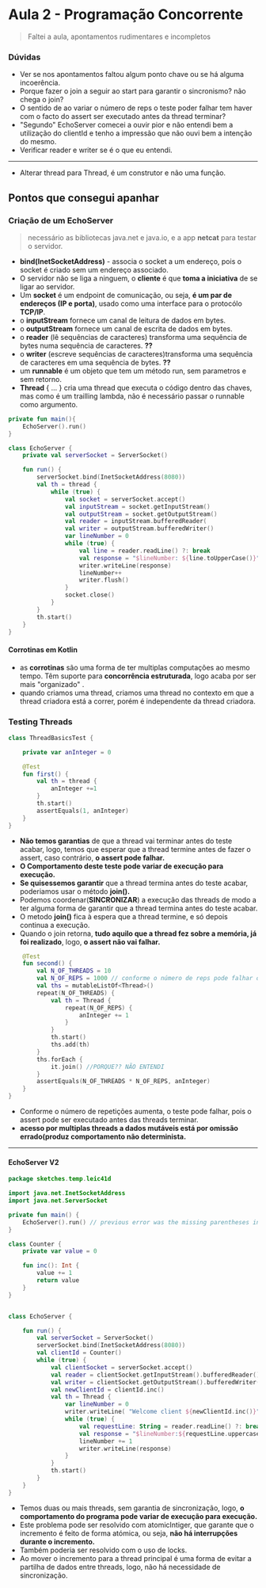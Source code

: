 # Aula 2 - Programação Concorrente
> Faltei a aula, apontamentos rudimentares e incompletos

### Dúvidas

- Ver se nos apontamentos faltou algum ponto chave ou se há alguma incoerência.
- Porque fazer o join a seguir ao start para garantir o sincronismo? não chega o join?
- O sentido de ao variar o número de reps o teste poder falhar tem haver com o facto do assert ser executado antes da thread terminar?
- "Segundo" EchoServer comecei a ouvir pior e não entendi bem a utilização do clientId e tenho a impressão que não ouvi bem a intenção do mesmo.
- Verificar reader e writer se é o que eu entendi.
---
* Alterar thread para Thread, é um construtor e não uma função.

## Pontos que consegui apanhar

### Criação de um EchoServer
> necessário as bibliotecas java.net e java.io, e a app **netcat** para testar o servidor.

- **bind(InetSocketAddress)** - associa o socket a um endereço, pois o socket é criado sem um endereço associado.
- O servidor não se liga a ninguem, o **cliente** é que **toma a iniciativa** de se ligar ao servidor.
- Um **socket** é um endpoint de comunicação, ou seja, **é um par de endereços (IP e porta)**, usado como uma interface para o protocólo **TCP/IP**.
- o **inputStream** fornece um canal de leitura de dados em bytes.
- o **outputStream** fornece um canal de escrita de dados em bytes.
- o **reader** (lê sequências de caracteres) transforma uma sequência de bytes numa sequência de caracteres. **??**
- o **writer** (escreve sequências de caracteres)transforma uma sequência de caracteres em uma sequência de bytes. **??**
- um **runnable** é um objeto que tem um método run, sem parametros e sem retorno.
- **Thread** { ... } cria uma thread que executa o código dentro das chaves, mas como é um trailling lambda, não é necessário passar o runnable como argumento.
  

```kotlin   
private fun main(){
    EchoServer().run()
}

class EchoServer {
    private val serverSocket = ServerSocket()

    fun run() {
        serverSocket.bind(InetSocketAddress(8080))
        val th = thread {
            while (true) {
                val socket = serverSocket.accept()
                val inputStream = socket.getInputStream()
                val outputStream = socket.getOutputStream()
                val reader = inputStream.bufferedReader(
                val writer = outputStream.bufferedWriter()
                var lineNumber = 0
                while (true) {
                    val line = reader.readLine() ?: break
                    val response = "$lineNumber: ${line.toUpperCase()}"
                    writer.writeLine(response)
                    lineNumber++
                    writer.flush()
                }
                socket.close()
            }
        }
        th.start()
    }
}
```

#### Corrotinas em Kotlin

- as **corrotinas** são uma forma de ter multiplas computações ao mesmo tempo. Têm suporte para **concorrência estruturada**, logo acaba por ser mais "organizado" .
- quando criamos uma thread, criamos uma thread no contexto em que a thread criadora está a correr, porém é independente da thread criadora.

### Testing Threads

```kotlin
class ThreadBasicsTest {

    private var anInteger = 0

    @Test
    fun first() {
        val th = thread {
            anInteger +=1
        }
        th.start()
        assertEquals(1, anInteger)
    }
}
```	

- **Não temos garantias** de que a thread vai terminar antes do teste acabar, logo, temos que esperar que a thread termine antes de fazer o assert, caso contrário, **o assert pode falhar.**
- **O Comportamento deste teste pode variar de execução para execução.**
- **Se quisessemos garantir** que a thread termina antes do teste acabar, poderiamos usar o método **join().**
- Podemos coordenar(**SINCRONIZAR**) a execução das threads de modo a ter alguma forma de garantir que a thread termina antes do teste acabar.
- O metodo **join()** fica à espera que a thread termine, e só depois continua a execução.
- Quando o join retorna, **tudo aquilo que a thread fez sobre a memória, já foi realizado**, logo, **o assert não vai falhar.**

```kotlin
    @Test
    fun second() {
        val N_OF_THREADS = 10
        val N_OF_REPS = 1000 // conforme o número de reps pode falhar ou não
        val ths = mutableListOf<Thread>()
        repeat(N_OF_THREADS) {
            val th = Thread {
                repeat(N_OF_REPS) {
                    anInteger += 1
                }
            }
            th.start()
            ths.add(th)
        }
        ths.forEach {
            it.join() //PORQUE?? NÃO ENTENDI
        }
        assertEquals(N_OF_THREADS * N_OF_REPS, anInteger)
    }
}
```
- Conforme o número de repetições aumenta, o teste pode falhar, pois o assert pode ser executado antes das threads terminar.
-  **acesso por multiplas threads a dados mutáveis está por omissão errado(produz comportamento não determinista.**
---

#### EchoServer V2

```kotlin 
package sketches.temp.leic41d

import java.net.InetSocketAddress
import java.net.ServerSocket

private fun main() {
    EchoServer().run() // previous error was the missing parentheses in EchoServer
}

class Counter {
    private var value = 0

    fun inc(): Int {
        value += 1
        return value
    }
}


class EchoServer {

    fun run() {
        val serverSocket = ServerSocket()
        serverSocket.bind(InetSocketAddress(8080))
        val clientId = Counter()
        while (true) {
            val clientSocket = serverSocket.accept()
            val reader = clientSocket.getInputStream().bufferedReader()
            val writer = clientSocket.getOutputStream().bufferedWriter()
            val newClientId = clientId.inc()
            val th = Thread {
                var lineNumber = 0
                writer.writeLine( "Welcome client ${newClientId.inc()}")
                while (true) {
                    val requestLine: String = reader.readLine() ?: break
                    val response = "$lineNumber:${requestLine.uppercase()}"
                    lineNumber += 1
                    writer.writeLine(response)
                }
            }
            th.start()
        }
    }
}
```
- Temos duas ou mais threads, sem garantia de sincronização, logo, **o comportamento do programa pode variar de execução para execução.**
- Este problema pode ser resolvido com atomicIntiger, que garante que o incremento é feito de forma atómica, ou seja, **não há interrupções durante o incremento.**
- Também poderia ser resolvido com o uso de locks.
- Ao mover o incremento para a thread principal é uma forma de evitar a partilha de dados entre threads, logo, não há necessidade de sincronização.

